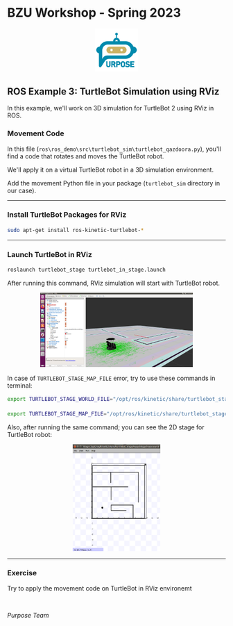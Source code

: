 # BZU Workshop - Spring 2023

<p align="center">
<picture>
  <img alt="Purpose Logo" src="../../purpose_logo.png" width="20%" hight="20%" >
</picture>
</p>


## ROS Example 3: TurtleBot Simulation using RViz

In this example, we'll work on 3D simulation for TurtleBot 2 using RViz in ROS.

### Movement Code

In this file (`ros\ros_demo\src\turtlebot_sim\turtlebot_qazdoora.py`), you'll find a code that rotates and moves the TurtleBot robot.

We'll apply it on a virtual TurtleBot robot in a 3D simulation environment.

Add the movement Python file in your package (`turtlebot_sim` directory in our case).

------------

### Install TurtleBot Packages for RViz

```sh
sudo apt-get install ros-kinetic-turtlebot-*
```

------------

### Launch TurtleBot in RViz

```sh
roslaunch turtlebot_stage turtlebot_in_stage.launch
```

After running this command, RViz simulation will start with TurtleBot robot.

<p align="center">
<picture>
  <img alt="Turtlebot RViz Stage" src="turtlebot_3dstage.png" width="70%" hight="65%" >
</picture>
</p>

In case of `TURTLEBOT_STAGE_MAP_FILE` error, try to use these commands in terminal:

```sh
export TURTLEBOT_STAGE_WORLD_FILE="/opt/ros/kinetic/share/turtlebot_stage/maps/stage/maze.world"

export TURTLEBOT_STAGE_MAP_FILE="/opt/ros/kinetic/share/turtlebot_stage/maps/maze.yaml"
```

Also, after running the same command; you can see the 2D stage for TurtleBot robot:

<p align="center">
<picture>
  <img alt="Turtlebot RViz Stage" src="turtlebot_2dstage.png" width="40%" hight="40%" >
</picture>
</p>

------------


### Exercise

Try to apply the movement code on TurtleBot in RViz environemt


</br>

_Purpose Team_

